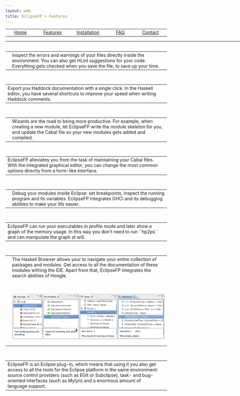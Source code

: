 ```yaml
---
layout: web
title: EclipseFP > Features
---
```


<!-- The list of elements -->
<center>
<table style="width: 800px:">
  <tr>
    <td width="160px" align="center" class="toc"><a href="index.html">Home</a></td>
    <td width="160px" align="center" class="toc selected"><a href="features.html">Features</a></td>
    <td width="160px" align="center" class="toc"><a href="install.html">Installation</a></td>
    <td width="160px" align="center" class="toc"><a href="faq.html">FAQ</a></td>
    <td width="160px" align="center" class="toc"><a href="contact.html">Contact</a></td>
  </tr>
</table>
</center>
<hr style="width: 780px; margin: 0;" />
<br />
<!-- Until here the list -->

<table width="800px">
<tr>
<td><img src="images/warnings.png" /></td>
<td valign="center" width="100%">Inspect the errors and warnings of your files directly inside the environment. You can also get HLint suggestions for your code. Everything gets checked when you save the file, to save up your time.</td>
</tr>
</table>
<br />

<table width="800px">
<tr>
<td valign="center" width="100%">Export you Haddock documentation with a single click. In the Haskell editor, you have several shortcuts to improve
your speed when writing Haddock comments.</td>
<td><img src="images/haddock.png" /></td>
</tr>
</table>
<br />

<table width="800px">
<tr>
<td><img src="images/wizards.png" /></td>
<td valign="center" width="100%">Wizards are the road to being more productive. For example, when creating a new module, let EclipseFP write the module
skeleton for you, and update the Cabal file so your new modules gets added and compiled.</td>
</tr>
</table>
<br />

<table width="800px">
<tr>
<td valign="center" width="100%">EclipseFP alleviates you from the task of maintaining your Cabal files. With the integrated graphical editor,
you can change the most common options directly from a form-like interface.</td>
<td><img src="images/cabal.png" /></td>
</tr>
</table>
<br />

<table width="800px">
<tr>
<td><img src="images/debug.png" /></td>
<td valign="center" width="100%">Debug your modules inside Eclipse: set breakpoints, inspect the running program and its variables. EclipseFP
integrates GHCi and its debugging abilities to make your life easier.</td>
</tr>
</table>
<br />

<table width="800px">
<tr>
<td valign="center" width="100%">EclipseFP can run your executables in profile mode and later show a graph of the memory usage. In this way
you don't need to run ``hp2ps`` and can manipulate the graph at will.</td>
<td><img src="images/profile.png" /></td>
</tr>
</table>
<br />

<table width="800px">
<tr>
<td><img src="images/hoogle.png" /></td>
<td valign="center" width="100%">The Haskell Browser allows your to navigate your entire collection of packages and modules. Get access to all
the documentation of these modules withing the IDE. Apart from that, EclipseFP integrates the search abilities of Hoogle.
<br /><br /><br />
<p align="right"><img src="images/browser.png" /></p></td>
</tr>
</table>
<br />

<table width="800px">
<tr>
<td valign="center" width="100%">EclipseFP is an Eclipse plug-in, which means that using it you also get access to all the tools for the
Eclipse platform in the same environment: source control providers (such as EGit or Subclipse), task- and bug-oriented interfaces (such as Mylyn)
and a enormous amount of language support.</td>
<td></td>
</tr>
</table>
